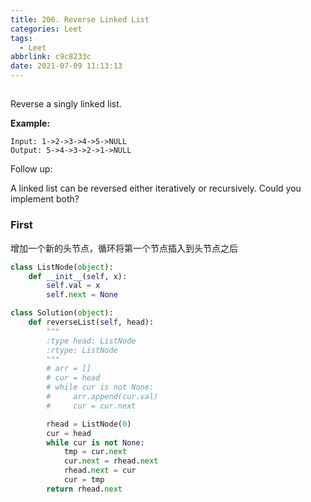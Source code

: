 ```yaml
---
title: 206. Reverse Linked List
categories: Leet
tags:
  - Leet
abbrlink: c9c8233c
date: 2021-07-09 11:13:13
---
```



##

Reverse a singly linked list.

**Example:**

```
Input: 1->2->3->4->5->NULL
Output: 5->4->3->2->1->NULL
```
Follow up:

A linked list can be reversed either iteratively or recursively. Could you implement both?


### First
增加一个新的头节点，循环将第一个节点插入到头节点之后

```python
class ListNode(object):
    def __init__(self, x):
        self.val = x
        self.next = None

class Solution(object):
    def reverseList(self, head):
        """
        :type head: ListNode
        :rtype: ListNode
        """
        # arr = []
        # cur = head
        # while cur is not None:
        #     arr.append(cur.val)
        #     cur = cur.next

        rhead = ListNode(0)
        cur = head
        while cur is not None:
            tmp = cur.next
            cur.next = rhead.next
            rhead.next = cur
            cur = tmp
        return rhead.next
```